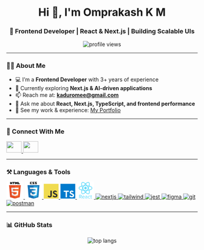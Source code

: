 <h1 align="center">Hi 👋, I'm Omprakash K M</h1>
<h3 align="center">🚀 Frontend Developer | React & Next.js | Building Scalable UIs</h3>

<p align="center">
  <img src="https://komarev.com/ghpvc/?username=omprakashkadur&label=Profile%20views&color=0e75b6&style=flat" alt="profile views" />
</p>

---

### 👨‍💻 About Me
- 💻 I’m a **Frontend Developer** with 3+ years of experience  
- 🌱 Currently exploring **Next.js & AI-driven applications**
- 📫 Reach me at: **kaduromee@gmail.com**
- 💬 Ask me about **React, Next.js, TypeScript, and frontend performance**
- 📄 See my work & experience: [My Portfolio](https://omprakashkm-portfolio.vercel.app) 
<!--- - ✍️ I share articles & tutorials on [TechTalksWithOmee](https://techtalkswithomee.com/) -->

---

### 🤝 Connect With Me
<p align="left">
  <a href="https://linkedin.com/in/omprakash-k-m-926218231" target="_blank">
    <img src="https://raw.githubusercontent.com/rahuldkjain/github-profile-readme-generator/master/src/images/icons/Social/linked-in-alt.svg" height="30" width="40" />
  </a>
  <a href="https://instagram.com/kadur_omee" target="blank">
    <img src="https://raw.githubusercontent.com/rahuldkjain/github-profile-readme-generator/master/src/images/icons/Social/instagram.svg" height="30" width="40" />
  </a>
</p>

---

### ⚒️ Languages & Tools
<p align="left"> 
  <a href="https://www.w3.org/html/" target="_blank"> <img src="https://raw.githubusercontent.com/devicons/devicon/master/icons/html5/html5-original-wordmark.svg" alt="html5" width="45" height="45"/> </a>
  <a href="https://www.w3schools.com/css/" target="_blank"> <img src="https://raw.githubusercontent.com/devicons/devicon/master/icons/css3/css3-original-wordmark.svg" alt="css3" width="45" height="45"/> </a>
  <a href="https://developer.mozilla.org/en-US/docs/Web/JavaScript" target="_blank"> <img src="https://raw.githubusercontent.com/devicons/devicon/master/icons/javascript/javascript-original.svg" alt="javascript" width="40" height="40"/> </a>
  <a href="https://www.typescriptlang.org/" target="_blank"> <img src="https://raw.githubusercontent.com/devicons/devicon/master/icons/typescript/typescript-original.svg" alt="typescript" width="40" height="40"/> </a>
  <a href="https://reactjs.org/" target="_blank"> <img src="https://raw.githubusercontent.com/devicons/devicon/master/icons/react/react-original-wordmark.svg" alt="react" width="45" height="45"/> </a>
  <a href="https://nextjs.org/" target="_blank"> <img src="https://cdn.worldvectorlogo.com/logos/nextjs-2.svg" alt="nextjs" width="45" height="45"/> </a>
  <a href="https://tailwindcss.com/" target="_blank"> <img src="https://www.vectorlogo.zone/logos/tailwindcss/tailwindcss-icon.svg" alt="tailwind" width="40" height="40"/> </a>
  <a href="https://jestjs.io" target="_blank"> <img src="https://www.vectorlogo.zone/logos/jestjsio/jestjsio-icon.svg" alt="jest" width="40" height="40"/> </a>
  <a href="https://www.figma.com/" target="_blank"> <img src="https://www.vectorlogo.zone/logos/figma/figma-icon.svg" alt="figma" width="40" height="40"/> </a>
  <a href="https://git-scm.com/" target="_blank"> <img src="https://www.vectorlogo.zone/logos/git-scm/git-scm-icon.svg" alt="git" width="40" height="40"/> </a>
  <a href="https://postman.com" target="_blank"> <img src="https://www.vectorlogo.zone/logos/getpostman/getpostman-icon.svg" alt="postman" width="40" height="40"/> </a>
</p>

---

### 📊 GitHub Stats

<p align="center">
  <img src="https://github-readme-stats.vercel.app/api/top-langs?username=omprakashkadur&show_icons=true&locale=en&layout=compact&theme=tokyonight" alt="top langs" />
</p>


